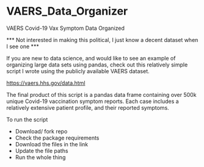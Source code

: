 # VAERS_Data_Organizer
VAERS Covid-19 Vax Symptom Data Organized

*** Not interested in making this political, I just know a decent dataset when I see one ***

If you are new to data science, and would like to see an example of organizing large data sets using pandas, check out this relatively simple script I wrote using the publicly available VAERS dataset. 

https://vaers.hhs.gov/data.html

The final product of this script is a pandas  data frame containing over 500k unique Covid-19 vaccination symptom reports. Each case includes a relatively extensive patient profile, and their reported symptoms. 

To run the script
- Download/ fork repo 
- Check the package requirements
- Download the files in the link
- Update the file paths
- Run the whole thing
